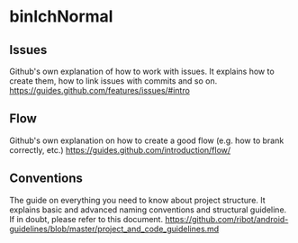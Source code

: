 # binIchNormal

## Issues
Github's own explanation of how to work with issues.
It explains how to create them, how to link issues with commits and so on.
https://guides.github.com/features/issues/#intro

## Flow
Github's own explanation on how to create a good flow (e.g. how to brank correctly, etc.)
https://guides.github.com/introduction/flow/


## Conventions
The guide on everything you need to know about project structure.
It explains basic and advanced naming conventions and structural guideline.
If in doubt, please refer to this document.
https://github.com/ribot/android-guidelines/blob/master/project_and_code_guidelines.md

